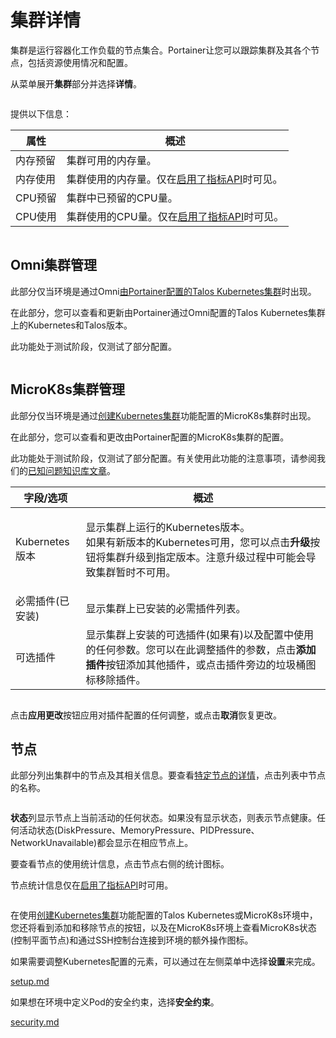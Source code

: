 # 集群详情

集群是运行容器化工作负载的节点集合。Portainer让您可以跟踪集群及其各个节点，包括资源使用情况和配置。

从菜单展开**集群**部分并选择**详情**。

<figure><img src="../..//assets/2.20-kubernetes-cluster-details.gif" alt=""><figcaption></figcaption></figure>

提供以下信息：

| 属性          | 概述                                                                                                                                                    |
| -------------- | ------------------------------------------------------------------------------------------------------------------------------------------------------- |
| 内存预留      | 集群可用的内存量。                                                                                                                                    |
| 内存使用      | 集群使用的内存量。仅在[启用了指标API](setup.md#enable-features-using-the-metrics-api)时可见。                                                         |
| CPU预留       | 集群中已预留的CPU量。                                                                                                                                 |
| CPU使用       | 集群使用的CPU量。仅在[启用了指标API](setup.md#enable-features-using-the-metrics-api)时可见。                                                          |

<figure><img src="../..//assets/2.27-kubernetes-cluster-details-resource-reservation.png" alt=""><figcaption></figcaption></figure>

## Omni集群管理

此部分仅当环境是通过Omni[由Portainer配置的Talos Kubernetes集群](../../../admin/environments/add/kube-create/omni.md)时出现。

在此部分，您可以查看和更新由Portainer通过Omni配置的Talos Kubernetes集群上的Kubernetes和Talos版本。

此功能处于测试阶段，仅测试了部分配置。

<figure><img src="../..//assets/2.26-kubernetes-cluster-details-omni.png" alt=""><figcaption></figcaption></figure>

## MicroK8s集群管理

此部分仅当环境是通过[创建Kubernetes集群](../../../admin/environments/add/kube-create/microk8s/)功能配置的MicroK8s集群时出现。

在此部分，您可以查看和更改由Portainer配置的MicroK8s集群的配置。

此功能处于测试阶段，仅测试了部分配置。有关使用此功能的注意事项，请参阅我们的[已知问题知识库文章](https://portal.portainer.io/knowledge/microk8s-known-issues)。

| 字段/选项                        | 概述                                                                                                                                                                                                                                                                                                                    |
| -------------------------------- | ----------------------------------------------------------------------------------------------------------------------------------------------------------------------------------------------------------------------------------------------------------------------------------------------------------------------- |
| Kubernetes版本                  | <p>显示集群上运行的Kubernetes版本。<br>如果有新版本的Kubernetes可用，您可以点击<strong>升级</strong>按钮将集群升级到指定版本。注意升级过程中可能会导致集群暂时不可用。</p> |
| 必需插件(已安装) | 显示集群上已安装的必需插件列表。                                                                                                                                                                                                                                                  |
| 可选插件                     | 显示集群上安装的可选插件(如果有)以及配置中使用的任何参数。您可以在此调整插件的参数，点击**添加插件**按钮添加其他插件，或点击插件旁边的垃圾桶图标移除插件。             |

<figure><img src="../..//assets/2.19-kubernetes-cluster-microk8s.png" alt=""><figcaption></figcaption></figure>

点击**应用更改**按钮应用对插件配置的任何调整，或点击**取消**恢复更改。

## 节点

此部分列出集群中的节点及其相关信息。要查看[特定节点的详情](node.md)，点击列表中节点的名称。

<figure><img src="../..//assets/2.27-kubernetes-details-nodes-list.png" alt=""><figcaption></figcaption></figure>

**状态**列显示节点上当前活动的任何状态。如果没有显示状态，则表示节点健康。任何活动状态(DiskPressure、MemoryPressure、PIDPressure、NetworkUnavailable)都会显示在相应节点上。

要查看节点的使用统计信息，点击节点右侧的统计图标。

节点统计信息仅在[启用了指标API](setup.md#enable-features-using-the-metrics-api)时可用。

<figure><img src="../..//assets/2.17-k8s-cluster-nodestats.png" alt=""><figcaption></figcaption></figure>

在使用[创建Kubernetes集群](../../../admin/environments/add/kube-create/)功能配置的Talos Kubernetes或MicroK8s环境中，您还将看到添加和移除节点的按钮，以及在MicroK8s环境上查看MicroK8s状态(控制平面节点)和通过SSH控制台连接到环境的额外操作图标。

如果需要调整Kubernetes配置的元素，可以通过在左侧菜单中选择**设置**来完成。

[setup.md](setup.md)

如果想在环境中定义Pod的安全约束，选择**安全约束**。

[security.md](security.md)
